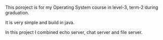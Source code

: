 This poroject is for my Operating System course in level-3, term-2 during graduation.

It is very simple and build in java.

In this project I combined echo server, chat server and file server.

